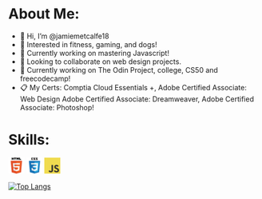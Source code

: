 # About Me:
- 👋 Hi, I’m @jamiemetcalfe18
- 👀 Interested in fitness, gaming, and dogs!
- 🌱 Currently working on mastering Javascript!
- 💞️ Looking to collaborate on web design projects.
- 🔧 Currently working on The Odin Project, college, CS50 and freecodecamp!
- 📋 My Certs: Comptia Cloud Essentials +, Adobe Certified Associate: Web Design Adobe Certified Associate: Dreamweaver, Adobe Certified Associate: Photoshop!

# Skills:

<img height="32" width="32" src="https://raw.githubusercontent.com/github/explore/80688e429a7d4ef2fca1e82350fe8e3517d3494d/topics/html/html.png"/> <img height="32" width="32" src="https://raw.githubusercontent.com/github/explore/80688e429a7d4ef2fca1e82350fe8e3517d3494d/topics/css/css.png"/> <img height="32" width="32" src="https://raw.githubusercontent.com/github/explore/80688e429a7d4ef2fca1e82350fe8e3517d3494d/topics/javascript/javascript.png"/>

[![Top Langs](https://github-readme-stats.vercel.app/api/top-langs/?username=jamiemetcalfe18)](https://github.com/anuraghazra/github-readme-stats)

<!---
# Socials:
jamiemetcalfe18/jamiemetcalfe18 is a ✨ special ✨ repository because its `README.md` (this file) appears on your GitHub profile.
You can click the Preview link to take a look at your changes!

linked-in link: [<img src='https://cdn.jsdelivr.net/npm/simple-icons@3.0.1/icons/linkedin.svg' alt='linkedin' height='40'>](https://www.linkedin.com/in/https://www.linkedin.com/in/jmetcalfe18//)
--->
